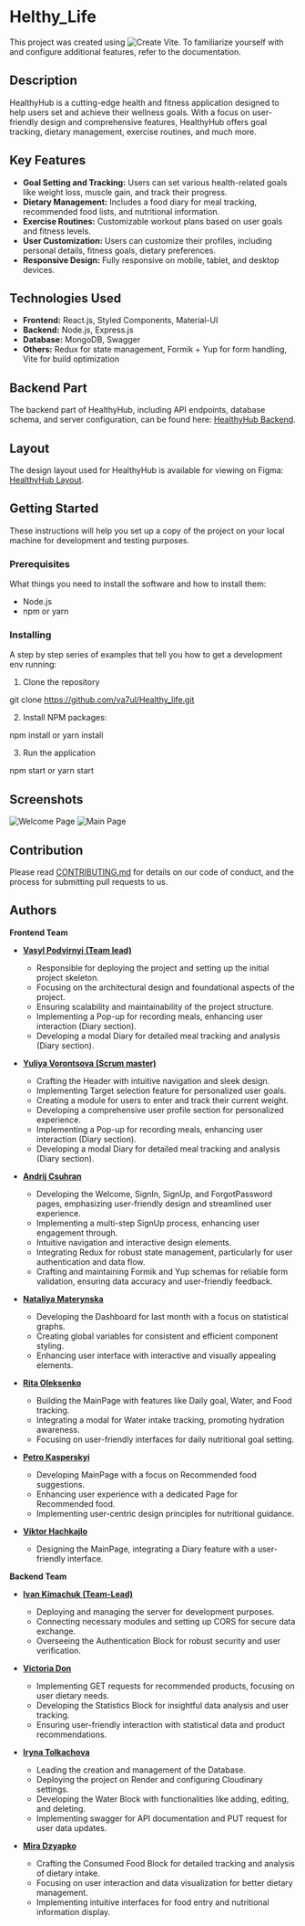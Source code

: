 # Helthy_Life

This project was created using ![Create Vite](https://vitejs.dev). To
familiarize yourself with and configure additional features, refer to the
documentation.

## Description

<DESCRIPTION>

HealthyHub is a cutting-edge health and fitness application designed to help
users set and achieve their wellness goals. With a focus on user-friendly design
and comprehensive features, HealthyHub offers goal tracking, dietary management,
exercise routines, and much more.

## Key Features

- **Goal Setting and Tracking:** Users can set various health-related goals like
  weight loss, muscle gain, and track their progress.
- **Dietary Management:** Includes a food diary for meal tracking, recommended
  food lists, and nutritional information.
- **Exercise Routines:** Customizable workout plans based on user goals and
  fitness levels.
- **User Customization:** Users can customize their profiles, including personal
  details, fitness goals, dietary preferences.
- **Responsive Design:** Fully responsive on mobile, tablet, and desktop
  devices.

## Technologies Used

- **Frontend:** React.js, Styled Components, Material-UI
- **Backend:** Node.js, Express.js
- **Database:** MongoDB, Swagger
- **Others:** Redux for state management, Formik + Yup for form handling, Vite
  for build optimization

## Backend Part

The backend part of HealthyHub, including API endpoints, database schema, and
server configuration, can be found here:
[HealthyHub Backend](https://github.com/Ivankimachuk/Healthy_life_backend).

## Layout

The design layout used for HealthyHub is available for viewing on Figma:
[HealthyHub Layout](https://www.figma.com/file/TY1tlWppyNqqV3HDMs2hWX/HealthyHub?type=design&mode=design&t=Z0TJxokuNxjGryah-0).

## Getting Started

These instructions will help you set up a copy of the project on your local
machine for development and testing purposes.

### Prerequisites

What things you need to install the software and how to install them:

- Node.js
- npm or yarn

### Installing

A step by step series of examples that tell you how to get a development env
running:

1. Clone the repository

git clone <https://github.com/va7ul/Healthy_life.git>

2. Install NPM packages:

npm install or yarn install

3.  Run the application

npm start or yarn start

## Screenshots

![Welcome Page](/src/assets/images/Welcome-page.png)
![Main Page](/src/assets/images/Main-page.png)

## Contribution

Please read [CONTRIBUTING.md](LINK_TO_YOUR_CONTRIBUTING_GUIDELINES) for details
on our code of conduct, and the process for submitting pull requests to us.

## Authors

**Frontend Team**

- **[Vasyl Podvirnyi (Team lead)](https://github.com/va7ul)**

  - Responsible for deploying the project and setting up the initial project
    skeleton.
  - Focusing on the architectural design and foundational aspects of the
    project.
  - Ensuring scalability and maintainability of the project structure.
  - Implementing a Pop-up for recording meals, enhancing user interaction (Diary
    section).
  - Developing a modal Diary for detailed meal tracking and analysis (Diary
    section).

- **[Yuliya Vorontsova (Scrum master)](https://github.com/VorontsovaYulia)**

  - Crafting the Header with intuitive navigation and sleek design.
  - Implementing Target selection feature for personalized user goals.
  - Creating a module for users to enter and track their current weight.
  - Developing a comprehensive user profile section for personalized experience.
  - Implementing a Pop-up for recording meals, enhancing user interaction (Diary
    section).
  - Developing a modal Diary for detailed meal tracking and analysis (Diary
    section).

- **[Andrij Csuhran](https://github.com/fairycreator)**

  - Developing the Welcome, SignIn, SignUp, and ForgotPassword pages,
    emphasizing user-friendly design and streamlined user experience.
  - Implementing a multi-step SignUp process, enhancing user engagement through.
  - Intuitive navigation and interactive design elements.
  - Integrating Redux for robust state management, particularly for user
    authentication and data flow.
  - Crafting and maintaining Formik and Yup schemas for reliable form
    validation, ensuring data accuracy and user-friendly feedback.

- **[Nataliya Materynska](https://github.com/NatalyaMaterinskaya)**

  - Developing the Dashboard for last month with a focus on statistical graphs.
  - Creating global variables for consistent and efficient component styling.
  - Enhancing user interface with interactive and visually appealing elements.

- **[Rita Oleksenko](https://github.com/1evanter)**

  - Building the MainPage with features like Daily goal, Water, and Food
    tracking.
  - Integrating a modal for Water intake tracking, promoting hydration
    awareness.
  - Focusing on user-friendly interfaces for daily nutritional goal setting.

- **[Petro Kasperskyi](https://github.com/PetroKasperskyi)**

  - Developing MainPage with a focus on Recommended food suggestions.
  - Enhancing user experience with a dedicated Page for Recommended food.
  - Implementing user-centric design principles for nutritional guidance.

- **[Viktor Hachkajlo](https://github.com/M1seryy)**

  - Designing the MainPage, integrating a Diary feature with a user-friendly
    interface.

**Backend Team**

- **[Ivan Kimachuk (Team-Lead)](https://github.com/Ivankimachuk)**
 
  - Deploying and managing the server for development purposes.
  - Connecting necessary modules and setting up CORS for secure data exchange.
  - Overseeing the Authentication Block for robust security and user
    verification.

- **[Victoria Don](https://github.com/victoria2588)**

  - Implementing GET requests for recommended products, focusing on user dietary
    needs.
  - Developing the Statistics Block for insightful data analysis and user
    tracking.
  - Ensuring user-friendly interaction with statistical data and product
    recommendations.

- **[Iryna Tolkachova](https://github.com/Irulik)**

  - Leading the creation and management of the Database.
  - Deploying the project on Render and configuring Cloudinary settings.
  - Developing the Water Block with functionalities like adding, editing, and
    deleting.
  - Implementing swagger for API documentation and PUT request for user data
    updates.

- **[Mira Dzyapko](https://github.com/Miradzyapko)**

  - Crafting the Consumed Food Block for detailed tracking and analysis of
    dietary intake.
  - Focusing on user interaction and data visualization for better dietary
    management.
  - Implementing intuitive interfaces for food entry and nutritional information
    display.
